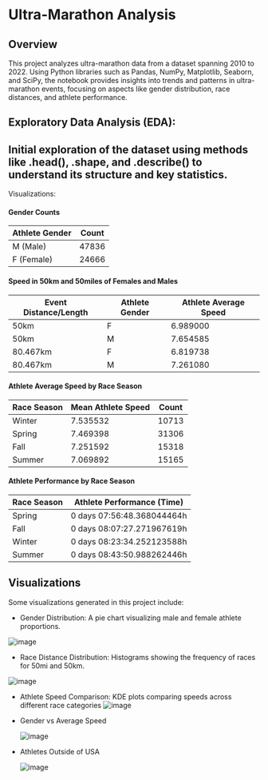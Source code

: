 # Ultra-Marathon Analysis
## Overview
This project analyzes ultra-marathon data from a dataset spanning 2010 to 2022. Using Python libraries such as Pandas, NumPy, Matplotlib, Seaborn, and SciPy, the notebook provides insights into trends and patterns in ultra-marathon events, focusing on aspects like gender distribution, race distances, and athlete performance.

## Exploratory Data Analysis (EDA):

## Initial exploration of the dataset using methods like .head(), .shape, and .describe() to understand its structure and key statistics.
Visualizations:

#### Gender Counts
| Athlete Gender | Count  |
|----------------|--------|
| M (Male)       | 47836  |
| F (Female)     | 24666  |

#### Speed in 50km and 50miles of Females and Males
| Event Distance/Length | Athlete Gender | Athlete Average Speed |
|------------------------|----------------|------------------------|
| 50km                  | F              | 6.989000              |
| 50km                  | M              | 7.654585              |
| 80.467km              | F              | 6.819738              |
| 80.467km              | M              | 7.261080              |

#### Athlete Average Speed by Race Season

| Race Season | Mean Athlete Speed | Count |
|-------------|--------------------|-------|
| Winter      | 7.535532           | 10713 |
| Spring      | 7.469398           | 31306 |
| Fall        | 7.251592           | 15318 |
| Summer      | 7.069892           | 15165 |

#### Athlete Performance by Race Season

| Race Season | Athlete Performance (Time)       |
|-------------|----------------------------------|
| Spring      | 0 days 07:56:48.368044464h       |
| Fall        | 0 days 08:07:27.271967619h       |
| Winter      | 0 days 08:23:34.252123588h       |
| Summer      | 0 days 08:43:50.988262446h       |


## Visualizations
Some visualizations generated in this project include:

* Gender Distribution:
A pie chart visualizing male and female athlete proportions.


![image](https://github.com/user-attachments/assets/d2b61a85-59f0-4ecc-a243-a16d0012734a)

* Race Distance Distribution:
Histograms showing the frequency of races for 50mi and 50km.


![image](https://github.com/user-attachments/assets/17f2cd3c-5d77-4fb4-975e-041279ff13c1)

* Athlete Speed Comparison:
KDE plots comparing speeds across different race categories
![image](https://github.com/user-attachments/assets/272cbb60-6795-4b08-8816-6fa3cc556c70)

* Gender vs Average Speed

  
  ![image](https://github.com/user-attachments/assets/06368523-f1e2-4942-9058-2b47429be5d9)

* Athletes Outside of USA

  
  ![image](https://github.com/user-attachments/assets/2d301b9b-c452-440a-8d76-f7bc2e378282)




